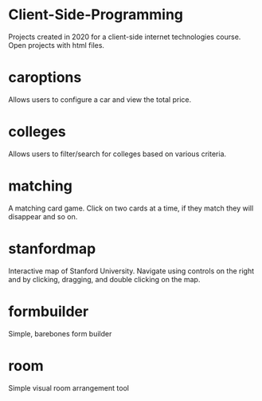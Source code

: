 # Client-Side-Programming

Projects created in 2020 for a client-side internet technologies course. Open projects with html files.

# caroptions 
Allows users to configure a car and view the total price.

# colleges 
Allows users to filter/search for colleges based on various criteria.

# matching 
A matching card game. Click on two cards at a time, if they match they will disappear and so on.

# stanfordmap
Interactive map of Stanford University. Navigate using controls on the right and by clicking, dragging, and double clicking on the map.

# formbuilder
Simple, barebones form builder 

# room
Simple visual room arrangement tool

